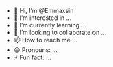 - 👋 Hi, I’m @Emmaxsin
- 👀 I’m interested in ...
- 🌱 I’m currently learning ...
- 💞️ I’m looking to collaborate on ...
- 📫 How to reach me ...
- 😄 Pronouns: ...
- ⚡ Fun fact: ...

<!---
Emmaxsin/Emmaxsin is a ✨ special ✨ repository because its `README.md` (this file) appears on your GitHub profile.
You can click the Preview link to take a look at your changes.
--->
